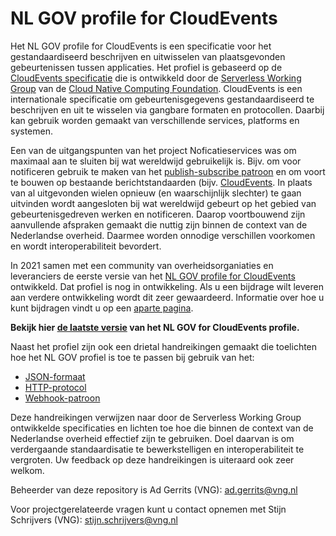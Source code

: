 # NL GOV profile for CloudEvents

Het NL GOV profile for CloudEvents is een specificatie voor het gestandaardiseerd
beschrijven en uitwisselen van plaatsgevonden gebeurtenissen tussen applicaties.
Het profiel is gebaseerd op de [CloudEvents specificatie](https://cloudevents.io/) die is ontwikkeld door de [Serverless Working Group](https://github.com/cncf/wg-serverless) van de [Cloud Native Computing Foundation](https://www.cncf.io/). CloudEvents is een internationale
specificatie om gebeurtenisgegevens gestandaardiseerd te beschrijven en uit te wisselen via gangbare formaten en protocollen. 
Daarbij kan gebruik worden gemaakt van verschillende services, platforms en systemen.

Een van de uitgangspunten van het project Noficatieservices was om maximaal aan te sluiten bij wat wereldwijd gebruikelijk is. Bijv. om voor notificeren gebruik te maken van het [publish-subscribe patroon](https://en.wikipedia.org/wiki/Publish%E2%80%93subscribe_pattern) en om voort te bouwen op bestaande berichtstandaarden (bijv. [CloudEvents](https://cloudevents.io/). In plaats van al uitgevonden wielen opnieuw (en waarschijnlijk slechter) te gaan uitvinden wordt aangesloten bij wat wereldwijd gebeurt op het gebied van gebeurtenisgedreven werken en notificeren. Daarop voortbouwend zijn aanvullende afspraken gemaakt die nuttig zijn binnen de context van de Nederlandse overheid. Daarmee worden onnodige verschillen voorkomen en wordt interoperabiliteit bevordert.

In 2021 samen met een community van overheidsorganiaties en leveranciers de eerste versie van het [NL GOV profile for CloudEvents](https://vng-realisatie.github.io/NL-GOV-profile-for-CloudEvents/) ontwikkeld. Dat profiel is nog in ontwikkeling. Als u een bijdrage wilt leveren aan verdere ontwikkeling wordt dit zeer gewaardeerd. Informatie over hoe u kunt bijdragen vindt u op een [aparte pagina](CONTRIBUTING.md).

**Bekijk hier [de laatste versie](https://vng-realisatie.github.io/NL-GOV-profile-for-CloudEvents/) van
het NL GOV for CloudEvents profile.**

Naast het profiel zijn ook een drietal handreikingen gemaakt die toelichten hoe het NL GOV profiel is toe te passen bij  gebruik van het:

- [JSON-formaat](https://github.com/VNG-Realisatie/NL-GOV-profile-for-CloudEvents/blob/main/NL-GOV-Guideline-for-CloudEvents-JSON.md)
- [HTTP-protocol](https://github.com/VNG-Realisatie/NL-GOV-profile-for-CloudEvents/blob/main/NL-GOV-Guideline-for-CloudEvents-HTTP.md)
- [Webhook-patroon](https://github.com/VNG-Realisatie/NL-GOV-profile-for-CloudEvents/blob/main/NL-GOV-Guideline-for-CloudEvents-Webhook.md)

Deze handreikingen verwijzen naar door de Serverless Working Group ontwikkelde specificaties en lichten toe hoe die binnen de context van de Nederlandse overheid effectief zijn te gebruiken. Doel daarvan is om verdergaande standaardisatie te bewerkstelligen en interoperabiliteit te vergroten. Uw feedback op deze handreikingen is uiteraard ook zeer welkom.

Beheerder van deze repository is Ad Gerrits (VNG): ad.gerrits@vng.nl

Voor projectgerelateerde vragen kunt u contact opnemen met Stijn Schrijvers (VNG): stijn.schrijvers@vng.nl
